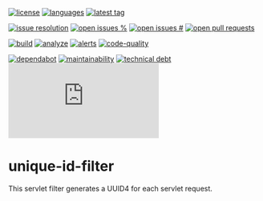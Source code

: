 [![license][license-img]][license-url]
[![languages][languages-img]][languages-url]
[![latest tag][latest-tag-img]][latest-tag-url]

[![issue resolution][issue-resolution-img]][issue-resolution-url]
[![open issues %][open-issues-percent-img]][open-issues-percent-url]
[![open issues #][open-issues-number-img]][open-issues-number-url]
[![open pull requests][open-pull-requests-img]][open-pull-requests-url]

[![build][build-img]][build-url]
[![analyze][analyze-img]][analyze-url]
[![alerts][alerts-img]][alerts-url]
[![code-quality][code-quality-img]][code-quality-url]

[![dependabot][dependabot-img]][dependabot-url]
[![maintainability][maintainability-img]][maintainability-url]
[![technical debt][technical-debt-img]][technical-debt-url]
[![vulnerabilities][vulnerabilities-img]][vulnerabilities-url]

# unique-id-filter

This servlet filter generates a UUID4 for each servlet request.

[alerts-img]: https://badgen.net/lgtm/alerts/g/LucaFilipozzi/unique-id-filter/java?icon=lgtm
[alerts-url]: https://lgtm.com/projects/g/LucaFilipozzi/unique-id-filter/alerts
[analyze-img]: https://github.com/LucaFilipozzi/unique-id-filter/actions/workflows/analyze.yml/badge.svg
[analyze-url]: https://github.com/LucaFilipozzi/unique-id-filter/actions/workflows/analyze.yml
[build-img]: https://github.com/LucaFilipozzi/unique-id-filter/actions/workflows/build.yml/badge.svg
[build-url]: https://github.com/LucaFilipozzi/unique-id-filter/actions/workflows/build.yml
[code-quality-img]: https://badgen.net/lgtm/grade/g/LucaFilipozzi/unique-id-filter/java?icon=lgtm
[code-quality-url]: https://lgtm.com/projects/g/LucaFilipozzi/unique-id-filter/context:java
[dependabot-img]: https://badgen.net/github/dependabot/LucaFilipozzi/unique-id-filter?icon=dependabot
[dependabot-url]: https://github.com/LucaFilipozzi/unique-id-filter/network/dependencies
[issue-resolution-img]: http://isitmaintained.com/badge/resolution/LucaFilipozzi/unique-id-filter.svg
[issue-resolution-url]: http://isitmaintained.com/project/LucaFilipozzi/unique-id-filter
[languages-img]: https://badgen.net/lgtm/langs/g/LucaFilipozzi/unique-id-filter?icon=lgtm
[languages-url]: https://lgtm.com/projects/g/LucaFilipozzi/unique-id-filter/logs/languages/lang:java
[latest-tag-img]: https://badgen.net/github/tag/LucaFilipozzi/unique-id-filter?icon=github
[latest-tag-url]: https://github.com/LucaFilipozzi/unique-id-filter/tags
[license-img]: https://badgen.net/github/license/LucaFilipozzi/unique-id-filter?icon=github
[license-url]: https://github.com/LucaFilipozzi/unique-id-filter/blob/main/LICENSE.md
[open-issues-number-img]: https://badgen.net/github/open-issues/LucaFilipozzi/unique-id-filter?icon=github
[open-issues-number-url]: https://github.com/LucaFilipozzi/unique-id-filter/issues
[open-issues-percent-img]: http://isitmaintained.com/badge/open/LucaFilipozzi/unique-id-filter.svg
[open-issues-percent-url]: http://isitmaintained.com/project/LucaFilipozzi/unique-id-filter
[open-pull-requests-img]: https://badgen.net/github/open-prs/LucaFilipozzi/unique-id-filter?icon=github
[open-pull-requests-url]: https://github.com/LucaFilipozzi/unique-id-filter/pulls
[technical-debt-img]: https://badgen.net/codeclimate/tech-debt/LucaFilipozzi/unique-id-filter?icon=codeclimate
[technical-debt-url]: https://codeclimate.com/github/LucaFilipozzi/unique-id-filter/maintainability
[maintainability-img]: https://badgen.net/codeclimate/maintainability/LucaFilipozzi/unique-id-filter?icon=codeclimate
[maintainability-url]: https://codeclimate.com/github/LucaFilipozzi/unique-id-filter/maintainability
[vulnerabilities-img]: https://badgen.net/snyk/LucaFilipozzi/unique-id-filter/main/pom.xml
[vulnerabilities-url]: https://snyk.io/test/github/lucafilipozzi/unique-id-filter?targetFile=pom.xml